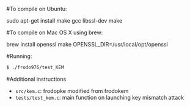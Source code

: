 #To compile on Ubuntu:

sudo apt-get install make gcc libssl-dev
make

#To compile on Mac OS X using brew:

brew install openssl
make OPENSSL_DIR=/usr/local/opt/openssl

#Running:
```sh
$ ./frodo976/test_KEM
```
#Additional instructions

- `src/kem.c`: frodopke modified from frodokem
- `tests/test_kem.c`: main function on launching key mismatch attack
  